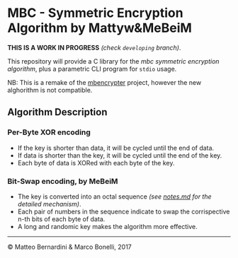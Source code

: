 # MBC - Symmetric Encryption Algorithm by Mattyw&MeBeiM #

**THIS IS A WORK IN PROGRESS** *(check `developing` branch)*.

This repository will provide a C library for the *mbc symmetric encryption algorithm*, plus a parametric CLI program for `stdio` usage.

NB: This is a remake of the [mbencrypter][1] project, however the new alghorithm is not compatible.

## Algorithm Description ##

### Per-Byte XOR encoding ###
- If the key is shorter than data, it will be cycled until the end of data.
- If data is shorter than the key, it will be cycled until the end of the key.
- Each byte of data is XORed with each byte of the key.

### Bit-Swap encoding, by MeBeiM ###
- The key is converted into an octal sequence *(see [notes.md][2] for the detailed mechanism)*.
- Each pair of numbers in the sequence indicate to swap the corrispective n-th bits of each byte of data.
- A long and randomic key makes the algorithm more effective.

---
© Matteo Bernardini & Marco Bonelli, 2017


[1]: https://github.com/mttbernardini/mbencrypter
[2]: https://github.com/mttbernardini/mbc/blob/master/notes.md#make_oct_key-rationale
